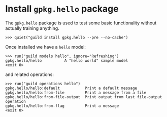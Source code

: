 # Install `gpkg.hello` package

The `gpkg.hello` package is used to test some basic functionality without
actually training anything.

    >>> quiet("guild install gpkg.hello --pre --no-cache")

Once installed we have a `hello` model:

    >>> run("guild models hello", ignore="Refreshing")
    gpkg.hello/hello          A "hello world" sample model
    <exit 0>

and related operations:

    >>> run("guild operations hello")
    gpkg.hello/hello:default           Print a default message
    gpkg.hello/hello:from-file         Print a message from a file
    gpkg.hello/hello:from-file-output  Print output from last file-output operation
    gpkg.hello/hello:from-flag         Print a message
    <exit 0>
